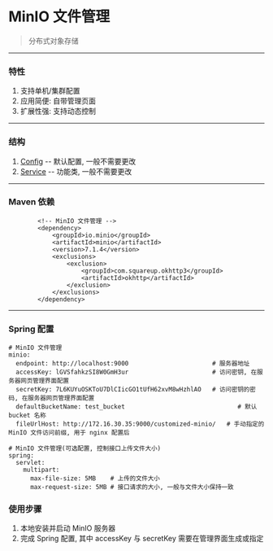 # MinIO 文件管理

<!-- Song gh on 2024/1/3 -->

> 分布式对象存储
---

### 特性

1. 支持单机/集群配置
2. 应用简便: 自带管理页面
3. 扩展性强: 支持动态控制

---

### 结构

1. [Config](config) -- 默认配置, 一般不需要更改
2. [Service](service) -- 功能类, 一般不需要更改

---

### Maven 依赖

```
        <!-- MinIO 文件管理 -->
        <dependency>
            <groupId>io.minio</groupId>
            <artifactId>minio</artifactId>
            <version>7.1.4</version>
            <exclusions>
                <exclusion>
                    <groupId>com.squareup.okhttp3</groupId>
                    <artifactId>okhttp</artifactId>
                </exclusion>
            </exclusions>
        </dependency>
```

---

### Spring 配置

```
# MinIO 文件管理
minio:
  endpoint: http://localhost:9000                       # 服务器地址
  accessKey: lGVSfahkzSI8W0GmH3ur                       # 访问密钥, 在服务器网页管理界面配置
  secretKey: 7L6KUYuOSKToU7DlCIicGO1tUfH62xvM8wHzhlAO   # 访问密钥的密码, 在服务器网页管理界面配置
  defaultBucketName: test_bucket                               # 默认 bucket 名称
  fileUrlHost: http://172.16.30.35:9000/customized-minio/   # 手动指定的 MinIO 文件访问前缀, 用于 nginx 配置后
  
# MinIO 文件管理(可选配置, 控制接口上传文件大小)
spring:
  servlet:
    multipart:
      max-file-size: 5MB    # 上传的文件大小
      max-request-size: 5MB # 接口请求的大小, 一般与文件大小保持一致

```

### 使用步骤

1. 本地安装并启动 MinIO 服务器
2. 完成 Spring 配置, 其中 accessKey 与 secretKey 需要在管理界面生成或指定